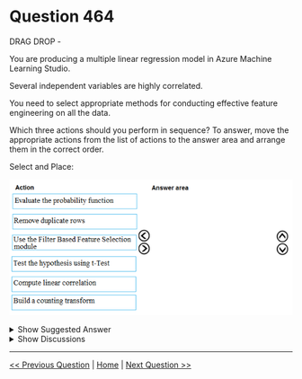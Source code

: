 # Question 464

DRAG DROP -

You are producing a multiple linear regression model in Azure Machine Learning Studio.

Several independent variables are highly correlated.

You need to select appropriate methods for conducting effective feature engineering on all the data.

Which three actions should you perform in sequence? To answer, move the appropriate actions from the list of actions to the answer area and arrange them in the correct order.

Select and Place:

![Question Image](images/q464_q_0042900001.png)

<details>
  <summary>Show Suggested Answer</summary>

  <img src="images/q464_ans_0_0043000001.png" alt="Answer Image"><br>
<p>Step 1: Use the Filter Based Feature Selection module</p>
<p>Filter Based Feature Selection identifies the features in a dataset with the greatest predictive power.</p>
<p>The module outputs a dataset that contains the best feature columns, as ranked by predictive power. It also outputs the names of the features and their scores from the selected metric.</p>
<p>Step 2: Build a counting transform</p>
<p>A counting transform creates a transformation that turns count tables into features, so that you can apply the transformation to multiple datasets.</p>
<p>Step 3: Test the hypothesis using t-Test</p>
<p>Reference:</p>
<p>https://docs.microsoft.com/bs-latn-ba/azure/machine-learning/studio-module-reference/filter-based-feature-selection https://docs.microsoft.com/en-us/azure/machine-learning/studio-module-reference/build-counting-transform</p>

</details>

<details>
  <summary>Show Discussions</summary>

<blockquote><p><strong>lucazav</strong> <code>(Thu 15 Apr 2021 14:41)</code> - <em>Upvotes: 26</em></p><p>I would simply do the following:
1. Remove duplicate rows (to fix any duplicate issue)
2. Use the Filter Based Feature Selection module (to filter out too much correlated features)
3. Build a counting transform (to add new engineered features)</p></blockquote>
<blockquote><p><strong>slashssab</strong> <code>(Fri 15 Apr 2022 11:55)</code> - <em>Upvotes: 4</em></p><p>Removing duplicated rows is used in regressions because duplicated data provides additional bias to you model, so i think @lucazav is correct.</p></blockquote>
<blockquote><p><strong>bruce</strong> <code>(Fri 08 Oct 2021 11:16)</code> - <em>Upvotes: 12</em></p><p>They haven&#x27;t mentioned anything about Duplicate data here. So I think the answer will be
1. Use the Filter Based Feature Selection module 2. Compute linear correlation 3. Build a counting transform</p></blockquote>
<blockquote><p><strong>modschegiebsch</strong> <code>(Thu 10 Dec 2020 14:40)</code> - <em>Upvotes: 11</em></p><p>What kind of hyothesis am I supposed to test here? I would go with the correlations as well.</p></blockquote>
<blockquote><p><strong>haby</strong> <code>(Thu 20 Jun 2024 00:21)</code> - <em>Upvotes: 2</em></p><p>Compute linear correlation - Use the Filter Based Feature Selection module - Test the hypothesis using t-Test</p></blockquote>
<blockquote><p><strong>phdykd</strong> <code>(Fri 09 Feb 2024 12:39)</code> - <em>Upvotes: 2</em></p><p>To effectively perform feature engineering on highly correlated independent variables in a multiple linear regression model in Azure Machine Learning Studio, you should take the following actions in sequence:

Compute linear correlation (e): Calculate the correlation between the independent variables to understand the degree of correlation between them.
Use the Filter Based Feature Selection module (c): Utilize this module to select the most relevant features while considering their correlations. This step helps in reducing multicollinearity and selecting a subset of features that contribute the most to the model.
Test the hypothesis using t-Test (d): After selecting the features, perform hypothesis testing using t-Tests to validate the statistical significance of the chosen features in relation to the dependent variable.</p></blockquote>
<blockquote><p><strong>phdykd</strong> <code>(Sun 28 Jan 2024 19:58)</code> - <em>Upvotes: 1</em></p><p>Compute linear correlation: By computing linear correlation between variables, you can identify pairs of variables that are highly correlated. These are the ones causing multicollinearity.
Use the Filter Based Feature Selection module: Azure Machine Learning Studio provides this module to automatically select important features. It can help eliminate redundant features, i.e., features that are highly correlated with each other, which helps reduce multicollinearity.
Remove duplicate rows: As mentioned before, removing duplicate rows is a good practice in general, not necessarily to handle high correlation among variables. However, in some cases, duplicate rows may contribute to multicollinearity, especially when they form a significant proportion of the dataset.</p></blockquote>
<blockquote><p><strong>phdykd</strong> <code>(Thu 24 Aug 2023 02:14)</code> - <em>Upvotes: 1</em></p><p>Compute linear correlation
Use the filter based feature selection module
Build a counting transform
Rest of them are not directly related to feature engineering for highly correlated independent variables in a multiple linear regression model.</p></blockquote>
<blockquote><p><strong>ning</strong> <code>(Mon 12 Dec 2022 15:33)</code> - <em>Upvotes: 1</em></p><p>I cannot find any where in designer
1. build a counting transform
2. computer linear correlation
I guess this is dated question</p></blockquote>
<blockquote><p><strong>dija123</strong> <code>(Sun 19 Jun 2022 13:17)</code> - <em>Upvotes: 1</em></p><p>I find the given answer is correct</p></blockquote>
<blockquote><p><strong>ljljljlj</strong> <code>(Tue 11 Jan 2022 15:23)</code> - <em>Upvotes: 7</em></p><p>On exam 2021/7/10</p></blockquote>
<blockquote><p><strong>slash_nyk</strong> <code>(Mon 27 Dec 2021 04:19)</code> - <em>Upvotes: 6</em></p><p>do we know the answer to this question?</p></blockquote>
<blockquote><p><strong>ralucabala</strong> <code>(Thu 21 Oct 2021 08:06)</code> - <em>Upvotes: 2</em></p><p>Filter Based Feature Selection has only 2 options in Designer: PearsonCorrelation and ChiSquare test</p></blockquote>
<blockquote><p><strong>Alexandra</strong> <code>(Sat 02 Jan 2021 12:06)</code> - <em>Upvotes: 5</em></p><p>linear correlation measures correlation only between two variables. I think that is why t-test is more suitable as the requirements is to measure correlation on whole data set</p></blockquote>
<blockquote><p><strong>ning</strong> <code>(Mon 12 Dec 2022 15:33)</code> - <em>Upvotes: 1</em></p><p>No, this will be a linear correlation matrix, the same thing applied to PCA ...</p></blockquote>
<blockquote><p><strong>davo123</strong> <code>(Fri 20 Nov 2020 10:29)</code> - <em>Upvotes: 6</em></p><p>Is this the correct answer? I do not see any of the solutions in the references. One could compute the correlations as well</p></blockquote>

</details>

---

[<< Previous Question](question_463.md) | [Home](/index.md) | [Next Question >>](question_465.md)
